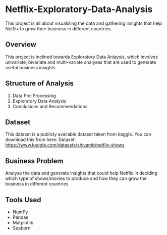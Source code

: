 # Netflix-Exploratory-Data-Analysis
This project is all about visualizing the data and gathering insights that help Netflix to grow their business
in different countries.

## **Overview**
This project is inclined towards Exploratory Data Anlaysis, which involves univariate, bivariate and multi-variate analyses that are used to
generate useful business insights

## **Structure of Analysis** 
  1. Data Pre-Processing
  2. Exploratory Data Analysis
  3. Conclusions and Recommendations

## **Dataset**
This dataset is a publicly available dataset taken from kaggle. 
You can download this from here: Dataset: https://www.kaggle.com/datasets/shivamb/netflix-shows

## **Business Problem**
Analyse the data and generate insights that could help Netflix in deciding which type of 
shows/movies to produce and how they can grow the business in different countries

## **Tools Used**
- NumPy
- Pandas
- Matplotlib
- Seaborn
